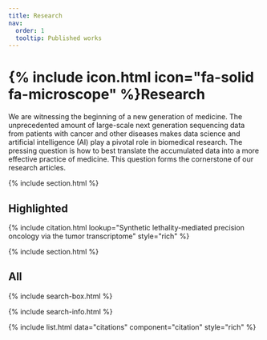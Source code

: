 ```yaml
---
title: Research
nav:
  order: 1
  tooltip: Published works
---
```


# {% include icon.html icon="fa-solid fa-microscope" %}Research

We are witnessing the beginning of a new generation of medicine. The unprecedented amount of large-scale next generation sequencing data from patients with cancer and other diseases makes data science and artificial intelligence (AI) play a pivotal role in biomedical research. The pressing question is how to best translate the accumulated data into a more effective practice of medicine. This question forms the cornerstone of our research articles.

{% include section.html %}

## Highlighted

{% include citation.html lookup="Synthetic lethality-mediated precision oncology via the tumor transcriptome" style="rich" %}

{% include section.html %}

## All

{% include search-box.html %}

{% include search-info.html %}

{% include list.html data="citations" component="citation" style="rich" %}
